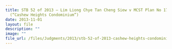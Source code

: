 ```yaml
---
title: STB 52 of 2013 – Lim Liong Chye Tan Cheng Siew v MCST Plan No 1706
  (“Cashew Heights Condominium”)
date: 2013-11-01
layout: file
description: ""
image: ""
file_url: /files/Judgments/2013/stb-52-of-2013-cashew-heights-condominium.pdf
---
```


